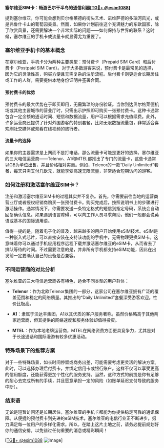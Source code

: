 **塞尔维亚SIM卡：畅游巴尔干半岛的通信利器[[TG💪+ @esim1088](https://t.me/s/esim1088)]**

提到塞尔维亚，你可能会想到贝尔格莱德的街头艺术、诺维萨德的多瑙河风光，或是弗鲁什卡山的葡萄园美景。然而，如果你计划前往这个充满魅力的东欧国家，除了欣赏风景，还需要解决一个非常实际的问题——如何保持与世界的联系？这时候，塞尔维亚的手机卡或流量卡就显得尤为重要了。

### 塞尔维亚手机卡的基本概念

在塞尔维亚，手机卡分为两种主要类型：预付费卡（Prepaid SIM Card）和后付费卡（Postpaid SIM Card）。对于大多数游客来说，预付费卡是最常见的选择，因为它的灵活性高，购买方便且无需复杂的注册流程。后付费卡则更适合长期居住或工作的人群，需要提供本地身份证明并签署合同。

#### 预付费卡的优势

预付费卡的最大优势在于即买即用，无需繁琐的身份验证。当你到达贝尔格莱德机场或其他主要城市的营业厅时，只需出示护照即可购买一张预付费卡。这种卡通常包含一定金额的通话时间、短信和数据流量，用户可以根据需求充值续费。此外，许多运营商还提供了针对外国游客的特别套餐，比如无限数据流量包，非常适合喜欢刷社交媒体或观看在线视频的旅行者。

#### 流量卡的选择

如果你的主要需求是上网而不是打电话，那么流量卡可能是更好的选择。塞尔维亚的三大电信运营商——Telenor、A1和MTEL都推出了专门的流量卡，这些卡通常以GB为单位出售，并且价格相对实惠。例如，Telenor的一款“Daily Unlimited”套餐，每天只需支付几欧元，就能享受高速无限流量，非常适合短期访问的游客。

### 如何注册和激活塞尔维亚SIM卡？

注册和激活塞尔维亚SIM卡的过程其实并不复杂。首先，你需要前往当地的运营商营业厅或者授权经销商购买一张预付费卡。购买完成后，按照说明书上的步骤进行激活操作。通常情况下，你需要发送一条特定格式的短信到指定号码，系统会自动回复确认信息。如果遇到语言障碍，可以向工作人员寻求帮助，他们一般都会说英语或基本的国际通用语。

值得一提的是，随着电子化的普及，越来越多的用户开始使用eSIM技术。eSIM是一种嵌入式芯片，可以直接安装在支持该功能的手机中，无需物理更换SIM卡。这意味着你可以通过手机应用程序远程下载并激活塞尔维亚的eSIM卡，从而省去了排队等待的时间。不过需要注意的是，并非所有手机都支持eSIM功能，因此在出发前一定要确认自己的设备是否兼容。

### 不同运营商的对比分析

塞尔维亚的三大电信运营商各有特色，适合不同类型的用户群体：

- **Telenor**：作为北欧Telenor集团的一部分，这家公司在塞尔维亚拥有广泛的覆盖范围和稳定的网络质量。其推出的“Daily Unlimited”套餐深受游客欢迎，性价比极高。
  
- **A1**：隶属于沃达丰集团，A1以其优质的客户服务著称。虽然价格略高于其他两家运营商，但其提供的网络速度和服务体验却值得投资。

- **MTEL**：作为本地老牌运营商，MTEL在网络资费方面更具竞争力，尤其是对于长途通话和国际漫游有较多优惠活动。

### 特殊场景下的推荐方案

对于一些特殊场景，如长时间停留或商务出差，可能需要考虑更灵活的解决方案。此时，可以选择办理后付费卡，并绑定信用卡或银行账户。这样不仅可以享受更高的信用额度，还能获得更加个性化的服务支持。当然，这种方式的前提是你有足够的耐心去完成所有的手续，并且愿意承担一定的风险（如账单延迟支付导致的服务中断）。

### 结束语

无论是短暂访问还是长期居住，塞尔维亚的手机卡都能为你提供稳定可靠的通讯保障。从便捷的预付费卡到先进的eSIM技术，塞尔维亚的电信行业正不断进步，努力满足每一位用户的多样化需求。所以，在踏上这片土地之前，请务必提前规划好你的通信安排，以免错过任何重要的消息或精彩瞬间！

[[TG💪+ @esim1088](https://t.me/s/esim1088) ![Image](https://i.postimg.cc/4NQfJmqS/Snipaste-2025-05-13-00-14-12.png)]
